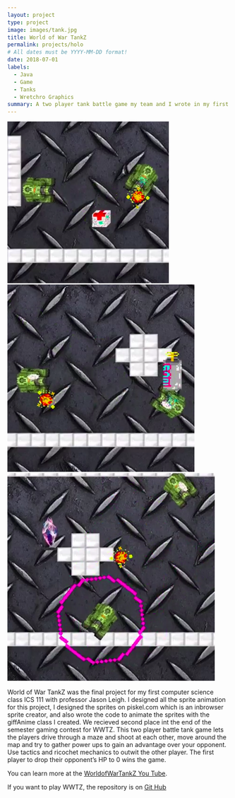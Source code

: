 ```yaml
---
layout: project
type: project
image: images/tank.jpg
title: World of War TankZ
permalink: projects/holo
# All dates must be YYYY-MM-DD format!
date: 2018-07-01
labels:
  - Java
  - Game
  - Tanks
  - Wretchro Graphics
summary: A two player tank battle game my team and I wrote in my first computer science class.  Its safe to say that is my first game.
---
```


<div class="ui large rounded images">
  <img class="ui image" src="../images/Screenshot from 2018-08-27 22-31-21.png">
  <img class="ui image" src="../images/Screenshot from 2018-08-27 23-11-53.png">
  <img class="ui image" src="../images/Screenshot from 2018-08-27 23-12-02.png">
</div>

World of War TankZ was the final project for my first computer science class ICS 111 with professor Jason Leigh.  I designed all the sprite animation for this project, I designed the sprites on piskel.com which is an inbrowser sprite creator, and also wrote the code to animate the sprites with the giffAnime class I created.  We recieved second place int the end of the semester gaming contest for WWTZ. 
This two player battle tank game lets the players drive through a maze and shoot at each other, move around the map and try to gather power ups to gain an advantage over your opponent. Use tactics and ricochet mechanics to outwit the other player. The first player to drop their opponent’s HP to 0 wins the game.

You can learn more at the [WorldofWarTankZ You Tube](https://www.youtube.com/watch?v=U1xXJ2DaE3A).

If you want to play WWTZ, the repository is on [Git Hub](https://github.com/zakgilbert/World-of-War-Tanks)



